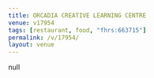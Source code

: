 ```yaml
---
title: ORCADIA CREATIVE LEARNING CENTRE
venue: v17954
tags: [restaurant, food, "fhrs:663715"]
permalink: /v/17954/
layout: venue
---
```

null